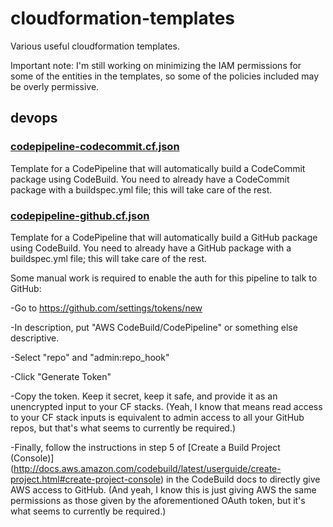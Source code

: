 # cloudformation-templates
Various useful cloudformation templates.

Important note: I'm still working on minimizing the IAM permissions for some of the entities in the templates, so some of the policies included may be overly permissive.

## devops

### [codepipeline-codecommit.cf.json](https://github.com/stevenorum/cloudformation-templates/blob/master/templates/devops/codepipeline-codecommit.cf.json)

Template for a CodePipeline that will automatically build a CodeCommit package using CodeBuild.  You need to already have a CodeCommit package with a buildspec.yml file; this will take care of the rest.

### [codepipeline-github.cf.json](https://github.com/stevenorum/cloudformation-templates/blob/master/templates/devops/codepipeline-github.cf.json)

Template for a CodePipeline that will automatically build a GitHub package using CodeBuild.  You need to already have a GitHub package with a buildspec.yml file; this will take care of the rest.

Some manual work is required to enable the auth for this pipeline to talk to GitHub:

-Go to https://github.com/settings/tokens/new

-In description, put "AWS CodeBuild/CodePipeline" or something else descriptive.

-Select "repo" and "admin:repo_hook"

-Click "Generate Token"

-Copy the token.  Keep it secret, keep it safe, and provide it as an unencrypted input to your CF stacks.  (Yeah, I know that means read access to your CF stack inputs is equivalent to admin access to all your GitHub repos, but that's what seems to currently be required.)

-Finally, follow the instructions in step 5 of [Create a Build Project (Console)] (http://docs.aws.amazon.com/codebuild/latest/userguide/create-project.html#create-project-console) in the CodeBuild docs to directly give AWS access to GitHub.  (And yeah, I know this is just giving AWS the same permissions as those given by the aforementioned OAuth token, but it's what seems to currently be required.)
